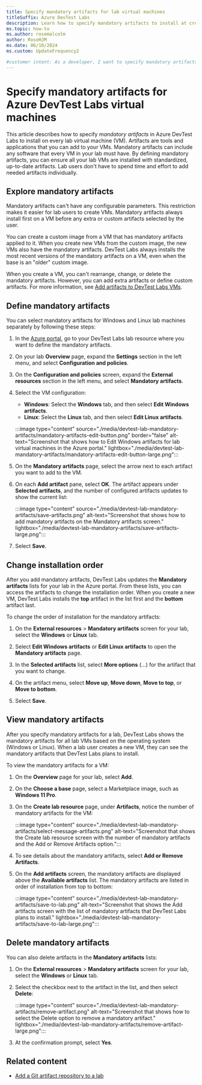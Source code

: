 ```yaml
---
title: Specify mandatory artifacts for lab virtual machines
titleSuffix: Azure DevTest Labs
description: Learn how to specify mandatory artifacts to install at creation of every lab virtual machine (VM) in Azure DevTest Labs.
ms.topic: how-to
ms.author: rosemalcolm
author: RoseHJM
ms.date: 06/10/2024
ms.custom: UpdateFrequency2

#customer intent: As a developer, I want to specify mandatory artifacts in Azure DevTest Labs so that I can create new virtual machines that automatically have the mandatory artifacts installed.
---
```


# Specify mandatory artifacts for Azure DevTest Labs virtual machines

This article describes how to specify _mandatory artifacts_ in Azure DevTest Labs to install on every lab virtual machine (VM). Artifacts are tools and applications that you can add to your VMs. Mandatory artifacts can include any software that every VM in your lab must have. By defining mandatory artifacts, you can ensure all your lab VMs are installed with standardized, up-to-date artifacts. Lab users don't have to spend time and effort to add needed artifacts individually.

## Explore mandatory artifacts

Mandatory artifacts can't have any configurable parameters. This restriction makes it easier for lab users to create VMs. Mandatory artifacts always install first on a VM before any extra or custom artifacts selected by the user.

You can create a custom image from a VM that has mandatory artifacts applied to it. When you create new VMs from the custom image, the new VMs also have the mandatory artifacts. DevTest Labs always installs the most recent versions of the mandatory artifacts on a VM, even when the base is an "older" custom image.

When you create a VM, you can't rearrange, change, or delete the mandatory artifacts. However, you can add extra artifacts or define custom artifacts. For more information, see [Add artifacts to DevTest Labs VMs](add-artifact-vm.md).

## Define mandatory artifacts

You can select mandatory artifacts for Windows and Linux lab machines separately by following these steps:

1. In the [Azure portal](https://portal.azure.com), go to your DevTest Labs lab resource where you want to define the mandatory artifacts.

1. On your lab **Overview** page, expand the **Settings** section in the left menu, and select **Configuration and policies**.

1. On the **Configuration and policies** screen, expand the **External resources** section in the left menu, and select **Mandatory artifacts**.

1. Select the VM configuration:

   - **Windows**: Select the **Windows** tab, and then select **Edit Windows artifacts**.
   - **Linux**: Select the **Linux** tab, and then select **Edit Linux artifacts**.

   :::image type="content" source="./media/devtest-lab-mandatory-artifacts/mandatory-artifacts-edit-button.png" border="false" alt-text="Screenshot that shows how to Edit Windows artifacts for lab virtual machines in the Azure portal." lightbox="./media/devtest-lab-mandatory-artifacts/mandatory-artifacts-edit-button-large.png":::

1. On the **Mandatory artifacts** page, select the arrow next to each artifact you want to add to the VM.

1. On each **Add artifact** pane, select **OK**. The artifact appears under **Selected artifacts**, and the number of configured artifacts updates to show the current list:

   :::image type="content" source="./media/devtest-lab-mandatory-artifacts/save-artifacts.png" alt-text="Screenshot that shows how to add mandatory artifacts on the Mandatory artifacts screen." lightbox="./media/devtest-lab-mandatory-artifacts/save-artifacts-large.png":::

1. Select **Save**.

## Change installation order

After you add mandatory artifacts, DevTest Labs updates the **Mandatory artifacts** lists for your lab in the Azure portal. From these lists, you can access the artifacts to change the installation order. When you create a new VM, DevTest Labs installs the **top** artifact in the list first and the **bottom** artifact last.

To change the order of installation for the mandatory artifacts:

1. On the **External resources** > **Mandatory artifacts** screen for your lab, select the **Windows** or **Linux** tab.

1. Select **Edit Windows artifacts** or **Edit Linux artifacts** to open the **Mandatory artifacts** page.

1. In the **Selected artifacts** list, select **More options** (...) for the artifact that you want to change.

1. On the artifact menu, select **Move up**, **Move down**, **Move to top**, or **Move to bottom**.

1. Select **Save**.

## View mandatory artifacts

After you specify mandatory artifacts for a lab, DevTest Labs shows the mandatory artifacts for all lab VMs based on the operating system (Windows or Linux). When a lab user creates a new VM, they can see the mandatory artifacts that DevTest Labs plans to install.

To view the mandatory artifacts for a VM:

1. On the **Overview** page for your lab, select **Add**.

1. On the **Choose a base** page, select a Marketplace image, such as **Windows 11 Pro**.

1. On the **Create lab resource** page, under **Artifacts**, notice the number of mandatory artifacts for the VM:

   :::image type="content" source="./media/devtest-lab-mandatory-artifacts/select-message-artifacts.png" alt-text="Screenshot that shows the Create lab resource screen with the number of mandatory artifacts and the Add or Remove Artifacts option.":::

1. To see details about the mandatory artifacts, select **Add or Remove Artifacts**.

1. On the **Add artifacts** screen, the mandatory artifacts are displayed above the **Available artifacts** list. The mandatory artifacts are listed in order of installation from top to bottom:

   :::image type="content" source="./media/devtest-lab-mandatory-artifacts/save-to-lab.png" alt-text="Screenshot that shows the Add artifacts screen with the list of mandatory artifacts that DevTest Labs plans to install." lightbox="./media/devtest-lab-mandatory-artifacts/save-to-lab-large.png":::

## Delete mandatory artifacts

You can also delete artifacts in the **Mandatory artifacts** lists:

1. On the **External resources** > **Mandatory artifacts** screen for your lab, select the **Windows** or **Linux** tab.

1. Select the checkbox next to the artifact in the list, and then select **Delete**:

   :::image type="content" source="./media/devtest-lab-mandatory-artifacts/remove-artifact.png" alt-text="Screenshot that shows how to select the Delete option to remove a mandatory artifact." lightbox="./media/devtest-lab-mandatory-artifacts/remove-artifact-large.png":::

1. At the confirmation prompt, select **Yes**.

## Related content

- [Add a Git artifact repository to a lab](add-artifact-repository.md)
